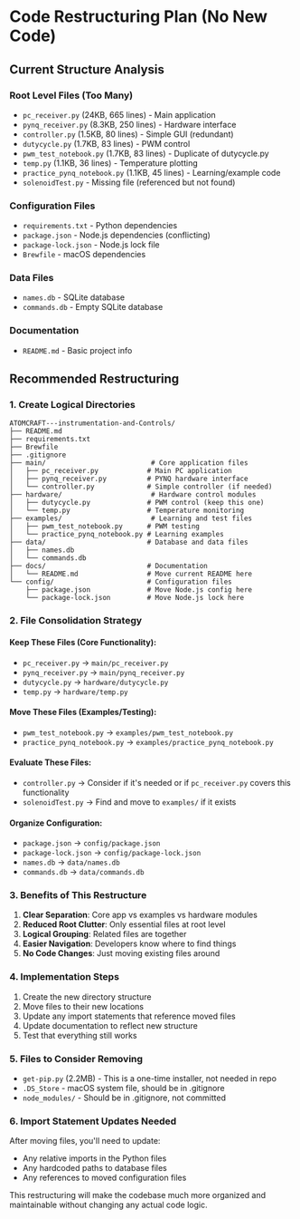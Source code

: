 # Code Restructuring Plan (No New Code)

## Current Structure Analysis

### Root Level Files (Too Many)

- `pc_receiver.py` (24KB, 665 lines) - Main application
- `pynq_receiver.py` (8.3KB, 250 lines) - Hardware interface
- `controller.py` (1.5KB, 80 lines) - Simple GUI (redundant)
- `dutycycle.py` (1.7KB, 83 lines) - PWM control
- `pwm_test_notebook.py` (1.7KB, 83 lines) - Duplicate of dutycycle.py
- `temp.py` (1.1KB, 36 lines) - Temperature plotting
- `practice_pynq_notebook.py` (1.1KB, 45 lines) - Learning/example code
- `solenoidTest.py` - Missing file (referenced but not found)

### Configuration Files

- `requirements.txt` - Python dependencies
- `package.json` - Node.js dependencies (conflicting)
- `package-lock.json` - Node.js lock file
- `Brewfile` - macOS dependencies

### Data Files

- `names.db` - SQLite database
- `commands.db` - Empty SQLite database

### Documentation

- `README.md` - Basic project info

## Recommended Restructuring

### 1. Create Logical Directories

```
ATOMCRAFT---instrumentation-and-Controls/
├── README.md
├── requirements.txt
├── Brewfile
├── .gitignore
├── main/                          # Core application files
│   ├── pc_receiver.py            # Main PC application
│   ├── pynq_receiver.py          # PYNQ hardware interface
│   └── controller.py             # Simple controller (if needed)
├── hardware/                      # Hardware control modules
│   ├── dutycycle.py              # PWM control (keep this one)
│   └── temp.py                   # Temperature monitoring
├── examples/                      # Learning and test files
│   ├── pwm_test_notebook.py      # PWM testing
│   └── practice_pynq_notebook.py # Learning examples
├── data/                         # Database and data files
│   ├── names.db
│   └── commands.db
├── docs/                         # Documentation
│   └── README.md                 # Move current README here
└── config/                       # Configuration files
    ├── package.json              # Move Node.js config here
    └── package-lock.json         # Move Node.js lock here
```

### 2. File Consolidation Strategy

#### Keep These Files (Core Functionality):

- `pc_receiver.py` → `main/pc_receiver.py`
- `pynq_receiver.py` → `main/pynq_receiver.py`
- `dutycycle.py` → `hardware/dutycycle.py`
- `temp.py` → `hardware/temp.py`

#### Move These Files (Examples/Testing):

- `pwm_test_notebook.py` → `examples/pwm_test_notebook.py`
- `practice_pynq_notebook.py` → `examples/practice_pynq_notebook.py`

#### Evaluate These Files:

- `controller.py` → Consider if it's needed or if `pc_receiver.py` covers this functionality
- `solenoidTest.py` → Find and move to `examples/` if it exists

#### Organize Configuration:

- `package.json` → `config/package.json`
- `package-lock.json` → `config/package-lock.json`
- `names.db` → `data/names.db`
- `commands.db` → `data/commands.db`

### 3. Benefits of This Restructure

1. **Clear Separation**: Core app vs examples vs hardware modules
2. **Reduced Root Clutter**: Only essential files at root level
3. **Logical Grouping**: Related files are together
4. **Easier Navigation**: Developers know where to find things
5. **No Code Changes**: Just moving existing files around

### 4. Implementation Steps

1. Create the new directory structure
2. Move files to their new locations
3. Update any import statements that reference moved files
4. Update documentation to reflect new structure
5. Test that everything still works

### 5. Files to Consider Removing

- `get-pip.py` (2.2MB) - This is a one-time installer, not needed in repo
- `.DS_Store` - macOS system file, should be in .gitignore
- `node_modules/` - Should be in .gitignore, not committed

### 6. Import Statement Updates Needed

After moving files, you'll need to update:

- Any relative imports in the Python files
- Any hardcoded paths to database files
- Any references to moved configuration files

This restructuring will make the codebase much more organized and maintainable without changing any actual code logic.

